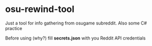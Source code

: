 # osu-rewind-tool
Just a tool for info gathering from osugame subreddit. Also some C# practice

Before using (why?) fill <b>secrets.json</b> with you Reddit API credentials
